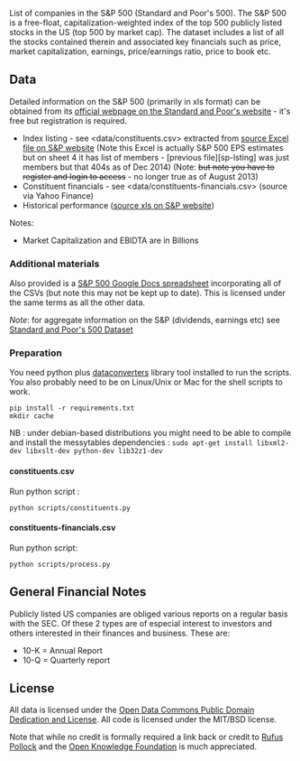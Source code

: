 List of companies in the S&P 500 (Standard and Poor's 500). The S&P 500 is a
free-float, capitalization-weighted index of the top 500 publicly listed stocks
in the US (top 500 by market cap). The dataset includes a list of all the
stocks contained therein and associated key financials such as price, market
capitalization, earnings, price/earnings ratio, price to book etc.

## Data

Detailed information on the S&P 500 (primarily in xls format) can be obtained
from its [official webpage on the Standard and Poor's website][sp-home] - it's
free but registration is required.

* Index listing - see <data/constituents.csv> extracted from [source Excel file
  on S&P website][sp-listing-dec-2014] (Note this Excel is actually S&P 500 EPS
  estimates but on sheet 4 it has list of members - [previous file][sp-lsting]
  was just members but that 404s as of Dec 2014) (Note: <del>but note you have
  to register and login to access</del> - no longer true as of August 2013)
* Constituent financials - see <data/constituents-financials.csv> (source via Yahoo Finance)
* Historical performance ([source xls on S&P website][sp-historical])

Notes:

* Market Capitalization and EBIDTA are in Billions

[sp-home]: http://www.spindices.com/indices/equity/sp-500
[sp-listing-dec-2014]: http://www.spindices.com/documents/additional-material/sp-500-eps-est.xlsx?force_download=true
[sp-listing]: http://us.spindices.com/idsexport/file.xls?hostIdentifier=48190c8c-42c4-46af-8d1a-0cd5db894797&selectedModule=Constituents&selectedSubModule=ConstituentsFullList&indexId=340
[sp-historical]: http://www.standardandpoors.com/prot/spf/docs/indices/SPUSA-500-USDUF--P-US-L--HistoricalData.xls

### Additional materials

Also provided is a [S&P 500 Google Docs spreadsheet][gdocs] incorporating all
of the CSVs (but note this may not be kept up to date). This is licensed under
the same terms as all the other data.

*Note*: for aggregate information on the S&P (dividends, earnings etc) see
[Standard and Poor's 500 Dataset][shiller]

[gdocs]: https://docs.google.com/spreadsheet/ccc?key=0Aon3JiuouxLUdDU5S2NrbVJHRWVBRWxvU1dlOUQ2WUE#gid=0
[shiller]: http://data.okfn.org/data/s-and-p-500

### Preparation

You need python plus [dataconverters][] library tool installed to run the
scripts. You also probably need to be on Linux/Unix or Mac for the shell
scripts to work.

    pip install -r requirements.txt
	mkdir cache

NB : under debian-based distributions you might need to be able to compile and install the messytables dependencies : ``sudo apt-get install libxml2-dev libxslt-dev python-dev lib32z1-dev``

[dataconverters]: http://okfnlabs.org/dataconverters/

#### constituents.csv

Run python script :

	python scripts/constituents.py


####  constituents-financials.csv

Run python script:

    python scripts/process.py

## General Financial Notes

Publicly listed US companies are obliged various reports on a regular basis
with the SEC. Of these 2 types are of especial interest to investors and others
interested in their finances and business. These are:

* 10-K = Annual Report
* 10-Q = Quarterly report

## License

All data is licensed under the [Open Data Commons Public Domain Dedication and
License][pddl]. All code is licensed under the MIT/BSD license.

Note that while no credit is formally required a link back or credit to [Rufus
Pollock][rp] and the [Open Knowledge Foundation][okfn] is much appreciated.

[pddl]: http://opendatacommons.org/licenses/pddl/1.0/
[rp]: http://dev.rufuspollock.org/
[okfn]: http://okfn.org/

